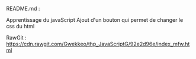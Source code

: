 README.md :

Apprentissage du javaScript
Ajout d'un bouton qui permet de changer le css du html


RawGit : https://cdn.rawgit.com/Gwekkeo/thp_JavaScriptG/92e2d96e/index_mfw.html

